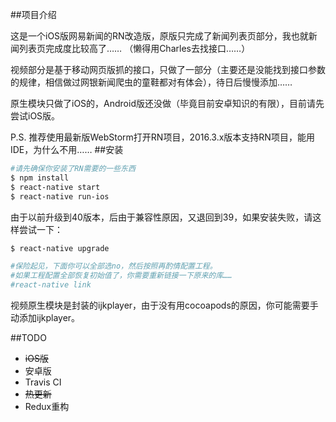 ##项目介绍

这是一个iOS版网易新闻的RN改造版，原版只完成了新闻列表页部分，我也就新闻列表页完成度比较高了……
（懒得用Charles去找接口……）

视频部分是基于移动网页版抓的接口，只做了一部分（主要还是没能找到接口参数的规律，相信做过网银新闻爬虫的童鞋都对有体会），待日后慢慢添加……

原生模块只做了iOS的，Android版还没做（毕竟目前安卓知识的有限），目前请先尝试iOS版。

P.S. 推荐使用最新版WebStorm打开RN项目，2016.3.x版本支持RN项目，能用IDE，为什么不用……
##安装

```bash
#请先确保你安装了RN需要的一些东西
$ npm install
$ react-native start
$ react-native run-ios
```

由于以前升级到40版本，后由于兼容性原因，又退回到39，如果安装失败，请这样尝试一下：
```bash
$ react-native upgrade

#保险起见，下面你可以全部选no，然后按照再酌情配置工程。
#如果工程配置全部恢复初始值了，你需要重新链接一下原来的库……
#react-native link

```
视频原生模块是封装的ijkplayer，由于没有用cocoapods的原因，你可能需要手动添加ijkplayer。

##TODO
* ~~iOS版~~
* 安卓版
* Travis CI
* ~~热更新~~
* Redux重构

